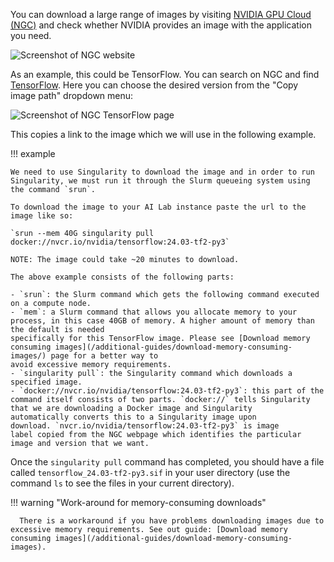You can download a large range of images by visiting [NVIDIA GPU Cloud (NGC)](https://catalog.ngc.nvidia.com/) and check whether NVIDIA provides an image with the application you need.

![Screenshot of NGC website](/assets/img/ngc.png)

As an example, this could be TensorFlow. You can search on NGC and find [TensorFlow](https://catalog.ngc.nvidia.com/orgs/nvidia/containers/tensorflow). Here you can choose the desired version from the "Copy image path" dropdown menu:

![Screenshot of NGC TensorFlow page](/assets/img/ngc-tf-detail.png)

This copies a link to the image which we will use in the following example.

!!! example

    We need to use Singularity to download the image and in order to run Singularity, we must run it through the Slurm queueing system using the command `srun`. 

    To download the image to your AI Lab instance paste the url to the image like so:

    `srun --mem 40G singularity pull docker://nvcr.io/nvidia/tensorflow:24.03-tf2-py3`

    NOTE: The image could take ~20 minutes to download. 
    
    The above example consists of the following parts:

    - `srun`: the Slurm command which gets the following command executed
    on a compute node.
    - `mem`: a Slurm command that allows you allocate memory to your
    process, in this case 40GB of memory. A higher amount of memory than the default is needed
    specifically for this TensorFlow image. Please see [Download memory consuming images](/additional-guides/download-memory-consuming-images/) page for a better way to
    avoid excessive memory requirements.
    - `singularity pull`: the Singularity command which downloads a
    specified image.
    - `docker://nvcr.io/nvidia/tensorflow:24.03-tf2-py3`: this part of the
    command itself consists of two parts. `docker://` tells Singularity
    that we are downloading a Docker image and Singularity
    automatically converts this to a Singularity image upon
    download. `nvcr.io/nvidia/tensorflow:24.03-tf2-py3` is image
    label copied from the NGC webpage which identifies the particular
    image and version that we want.

Once the `singularity pull` command has completed, you should have a
file called `tensorflow_24.03-tf2-py3.sif` in your user directory (use
the command `ls` to see the files in your current directory).

!!! warning "Work-around for memory-consuming downloads"

      There is a workaround if you have problems downloading images due to excessive memory requirements. See out guide: [Download memory consuming images](/additional-guides/download-memory-consuming-images).
